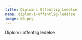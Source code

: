 ```yaml
---
title: Diplom i Offentlig Ledelse
name: diplom-i-offentlig-ledelse
image: b3.png
---
```


Diplom i offentlig ledelse